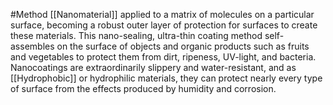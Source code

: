 #Method 
[[Nanomaterial]] applied to a matrix of molecules on a particular surface, becoming a robust outer layer of protection for surfaces to create these materials. This nano-sealing, ultra-thin coating method self-assembles on the surface of objects and organic products such as fruits and vegetables to protect them from dirt, ripeness, UV-light, and bacteria. Nanocoatings are extraordinarily slippery and water-resistant, and as [[Hydrophobic]] or hydrophilic materials, they can protect nearly every type of surface from the effects produced by humidity and corrosion.